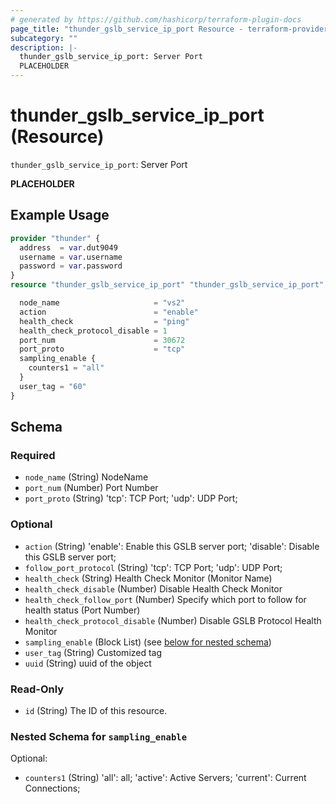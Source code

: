 ```yaml
---
# generated by https://github.com/hashicorp/terraform-plugin-docs
page_title: "thunder_gslb_service_ip_port Resource - terraform-provider-thunder"
subcategory: ""
description: |-
  thunder_gslb_service_ip_port: Server Port
  PLACEHOLDER
---
```


# thunder_gslb_service_ip_port (Resource)

`thunder_gslb_service_ip_port`: Server Port

__PLACEHOLDER__

## Example Usage

```terraform
provider "thunder" {
  address  = var.dut9049
  username = var.username
  password = var.password
}
resource "thunder_gslb_service_ip_port" "thunder_gslb_service_ip_port" {

  node_name                     = "vs2"
  action                        = "enable"
  health_check                  = "ping"
  health_check_protocol_disable = 1
  port_num                      = 30672
  port_proto                    = "tcp"
  sampling_enable {
    counters1 = "all"
  }
  user_tag = "60"
}
```

<!-- schema generated by tfplugindocs -->
## Schema

### Required

- `node_name` (String) NodeName
- `port_num` (Number) Port Number
- `port_proto` (String) 'tcp': TCP Port; 'udp': UDP Port;

### Optional

- `action` (String) 'enable': Enable this GSLB server port; 'disable': Disable this GSLB server port;
- `follow_port_protocol` (String) 'tcp': TCP Port; 'udp': UDP Port;
- `health_check` (String) Health Check Monitor (Monitor Name)
- `health_check_disable` (Number) Disable Health Check Monitor
- `health_check_follow_port` (Number) Specify which port to follow for health status (Port Number)
- `health_check_protocol_disable` (Number) Disable GSLB Protocol Health Monitor
- `sampling_enable` (Block List) (see [below for nested schema](#nestedblock--sampling_enable))
- `user_tag` (String) Customized tag
- `uuid` (String) uuid of the object

### Read-Only

- `id` (String) The ID of this resource.

<a id="nestedblock--sampling_enable"></a>
### Nested Schema for `sampling_enable`

Optional:

- `counters1` (String) 'all': all; 'active': Active Servers; 'current': Current Connections;


